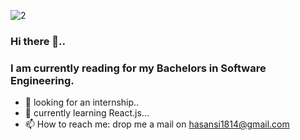 ![2](https://user-images.githubusercontent.com/63632399/124312301-b1cf7680-db8c-11eb-94cf-8a86bf68c25f.png)
### Hi there 👋..
### I am currently reading for my Bachelors in Software Engineering. 
- 🤔 looking for an internship..
- 🌱 currently learning React.js...
- 📫 How to reach me: drop me a mail on hasansi1814@gmail.com

<!--
**hasansin/hasansin** is a ✨ _special_ ✨ repository because its `README.md` (this file) appears on your GitHub profile.

Here are some ideas to get you started:

- 🔭 I’m currently working on ...
- 🌱 I’m currently learning ...
- 👯 I’m looking to collaborate on ...
- 🤔 I’m looking for help with ...
- 💬 Ask me about ...
- 📫 How to reach me: ...
- 😄 Pronouns: ...
- ⚡ Fun fact: ...
-->

